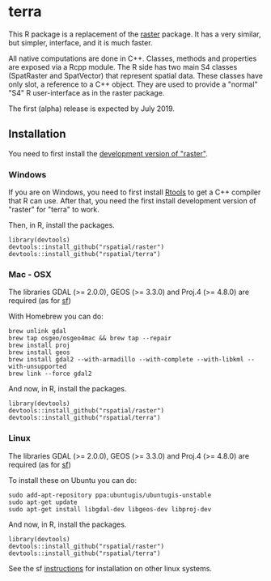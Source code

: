 # terra

This R package is a replacement of the [raster](https://github.com/rspatial/raster) package.
It has a very similar, but simpler, interface, and it is much faster.

All native computations are done in C++. 
Classes, methods and properties are exposed via a Rcpp module.
The R side has two main S4 classes (SpatRaster and SpatVector) that represent spatial data. These classes have only slot, a reference to a C++ object. They are used to provide a "normal" "S4" R user-interface as in the raster package.

The first (alpha) release is expected by July 2019.

## Installation

You need to first install the [development version of "raster"](https://github.com/rspatial/raster).

### Windows

If you are on Windows, you need to first install [Rtools](https://cran.r-project.org/bin/windows/Rtools/) to get a C++ compiler that R can use.
After that, you need the first install development version of "raster" for "terra" to work. 

Then, in R, install the packages.

```
library(devtools)
devtools::install_github("rspatial/raster")
devtools::install_github("rspatial/terra")
```

### Mac - OSX

The libraries GDAL (>= 2.0.0), GEOS (>= 3.3.0) and Proj.4 (>= 4.8.0) are required (as for [sf](https://github.com/r-spatial/sf))

With Homebrew you can do:

```
brew unlink gdal
brew tap osgeo/osgeo4mac && brew tap --repair
brew install proj
brew install geos
brew install gdal2 --with-armadillo --with-complete --with-libkml --with-unsupported
brew link --force gdal2
```

And now, in R, install the packages.
```
library(devtools)
devtools::install_github("rspatial/raster")
devtools::install_github("rspatial/terra")
```

### Linux

The libraries GDAL (>= 2.0.0), GEOS (>= 3.3.0) and Proj.4 (>= 4.8.0) are required (as for [sf](https://github.com/r-spatial/sf))


To install these on Ubuntu you can do:
```
sudo add-apt-repository ppa:ubuntugis/ubuntugis-unstable
sudo apt-get update
sudo apt-get install libgdal-dev libgeos-dev libproj-dev 
```

And now, in R, install the packages.
```
library(devtools)
devtools::install_github("rspatial/raster")
devtools::install_github("rspatial/terra")
```

See the sf [instructions](https://github.com/r-spatial/sf) for installation on other linux systems.

